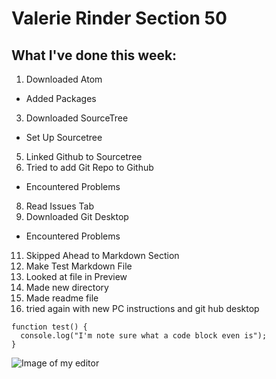 # Valerie Rinder Section 50
## What I've done this week:
1. Downloaded Atom
  * Added Packages
3. Downloaded SourceTree
  * Set Up Sourcetree
5. Linked Github to Sourcetree
6. Tried to add Git Repo to Github
  * Encountered Problems
8. Read Issues Tab
9. Downloaded Git Desktop
 * Encountered Problems
11. Skipped Ahead to Markdown Section
12. Make Test Markdown File
13. Looked at file in Preview
14. Made new directory
15. Made readme file
16. tried again with new PC instructions and git hub desktop
```
function test() {
  console.log("I'm note sure what a code block even is");
}
```
![Image of my editor](markdownscreenshot.jpg)
